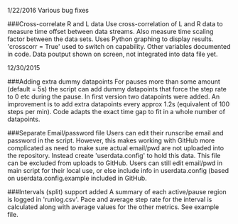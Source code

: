 1/22/2016
Various bug fixes

###Cross-correlate R and L data
Use cross-correlation of L and R data to measure time offset between data streams. Also measure time scaling factor between the data sets. Uses Python graphing to display results. 'crosscorr = True' used to switch on capability. Other variables documented in code. Data poutput shown on screen, not integrated into data file yet. 


12/30/2015

###Adding extra dummy datapoints
For pauses more than some amount (default = 5s) the script can add dummy datapoints that force the step rate to 0 etc during the pause. In first version two datapoints were added. An improvement is to add extra datapoints every approx 1.2s (equivalent of 100 steps per min). Code adapts the exact time gap to fit in a whole number of datapoints.

###Separate Email/password file
Users can edit their runscribe email and password in the script. However, this makes working with GitHub more complicated as need to make sure actual email/pwd are not uploaded into the repository. Instead create 'userdata.config' to hold this data. This file can be excluded from uploads to GitHub. Users can still edit email/pwd in main script for their local use, or else include info in userdata.config (based on userdata.config.example included in GitHub.

###Intervals (split) support added
A summary of each active/pause region is logged in 'runlog.csv'. Pace and average step rate for the interval is calculated along with average values for the other metrics. See example file.


